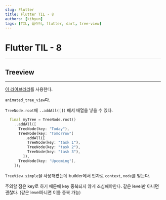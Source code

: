 ```yaml
---
slug: Flutter
title: Flutter TIL - 8
authors: [kihyun]
tags: [TIL, 플러터, flutter, dart, tree-view]
---
```


# Flutter TIL - 8
---

## Treeview
---

[이 라이브러리](https://pub.dev/packages/animated_tree_view)를 사용한다.

`animated_tree_view`다.

`TreeNode.root`에 `..addAll([])` 해서 배열을 넣을 수 있다.

```dart
  final myTree = TreeNode.root()
    ..addAll([
      TreeNode(key: "Today"),
      TreeNode(key: "Tomorrow")
        ..addAll([
          TreeNode(key: "task 1"),
          TreeNode(key: "task 2"),
          TreeNode(key: "task 3"),
        ]),
      TreeNode(key: "Upcoming"),
    ]);
```

`TreeView.simple`을 사용해봤는데 builder에서 인자로 `context`, `node`를 받는다.

주의할 점은 key로 하기 때문에 key 중복되지 않게 조심해야한다. 같은 level만 아니면 괜찮다. (같은 level아니면 이름 중복 가능)
